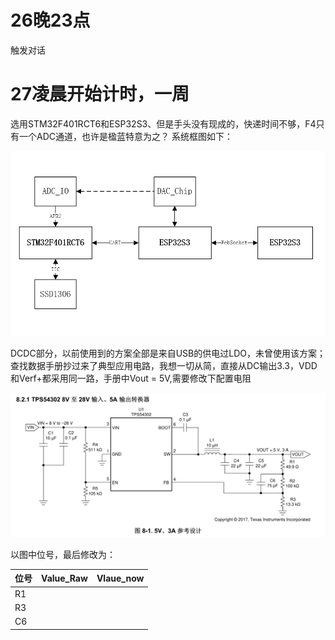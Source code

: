 # 26晚23点

触发对话

# 27凌晨开始计时，一周



选用STM32F401RCT6和ESP32S3、但是手头没有现成的，快递时间不够，F4只有一个ADC通道，也许是楹蓝特意为之？
系统框图如下：

![系统示意图](img/system_1.png)

DCDC部分，以前使用到的方案全部是来自USB的供电过LDO，未曾使用该方案；查找数据手册抄过来了典型应用电路，我想一切从简，直接从DC输出3.3，VDD和Verf+都采用同一路，手册中Vout = 5V,需要修改下配置电阻

![典型应用](./images/tps54302.png)

以图中位号，最后修改为：

| 位号  | Value_Raw | Vlaue_now |
| --- | --------- | --------- |
| R1  |           |           |
| R3  |           |           |
| C6  |           |           |
